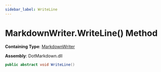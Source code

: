```yaml
---
sidebar_label: WriteLine
---
```


# MarkdownWriter\.WriteLine\(\) Method

**Containing Type**: [MarkdownWriter](../index.md)

**Assembly**: DotMarkdown\.dll

```csharp
public abstract void WriteLine()
```

